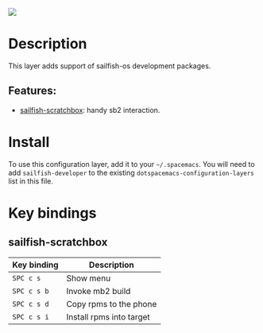 ![](img/logo.png)

Description
===========

This layer adds support of sailfish-os development packages.

Features:
---------

-   [sailfish-scratchbox](https://github.com/vityafx/sailfish-scratchbox.el):
    handy sb2 interaction.

Install
=======

To use this configuration layer, add it to your `~/.spacemacs`. You will
need to add `sailfish-developer` to the existing
`dotspacemacs-configuration-layers` list in this file.

Key bindings
============

sailfish-scratchbox
-------------------

| Key binding | Description              |
|-------------|--------------------------|
| `SPC c s`   | Show menu                |
| `SPC c s b` | Invoke mb2 build         |
| `SPC c s d` | Copy rpms to the phone   |
| `SPC c s i` | Install rpms into target |
